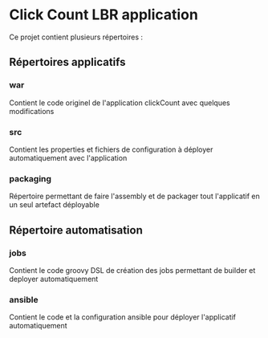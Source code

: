 # Click Count LBR application

Ce projet contient plusieurs répertoires :

## Répertoires applicatifs

### war
Contient le code originel de l'application clickCount avec quelques modifications

### src
Contient les properties et fichiers de configuration à déployer automatiquement avec l'application

### packaging
Répertoire permettant de faire l'assembly et de packager tout l'applicatif en un seul artefact déployable

## Répertoire automatisation

### jobs

Contient le code groovy DSL de création des jobs permettant de builder et deployer automatiquement

### ansible

Contient le code et la configuration ansible pour déployer l'applicatif automatiquement
